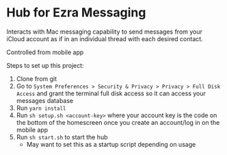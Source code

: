# Hub for Ezra Messaging

Interacts with Mac messaging capability to send messages from your iCloud account as if in an individual thread with each desired contact.

Controlled from mobile app

Steps to set up this project:

1. Clone from git
2. Go to `System Preferences > Security & Privacy > Privacy > Full Disk Access` and grant the terminal full disk access so it can access your messages database
3. Run `yarn install`
4. Run `sh setup.sh <account-key>` where your account key is the code on the bottom of the homescreen once you create an account/log in on the mobile app
5. Run `sh start.sh` to start the hub
   - May want to set this as a startup script depending on usage
